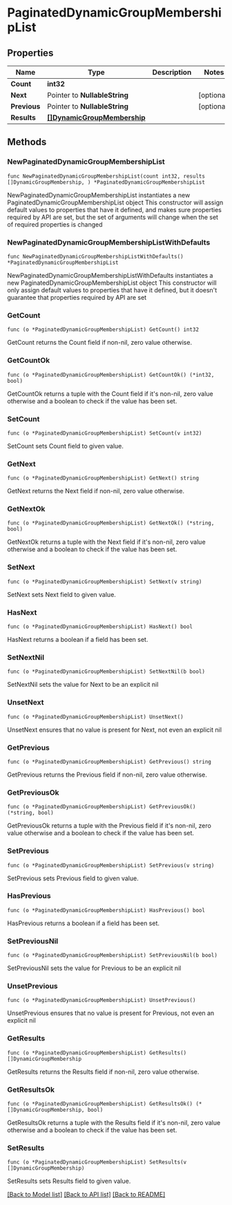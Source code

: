 # PaginatedDynamicGroupMembershipList

## Properties

Name | Type | Description | Notes
------------ | ------------- | ------------- | -------------
**Count** | **int32** |  | 
**Next** | Pointer to **NullableString** |  | [optional] 
**Previous** | Pointer to **NullableString** |  | [optional] 
**Results** | [**[]DynamicGroupMembership**](DynamicGroupMembership.md) |  | 

## Methods

### NewPaginatedDynamicGroupMembershipList

`func NewPaginatedDynamicGroupMembershipList(count int32, results []DynamicGroupMembership, ) *PaginatedDynamicGroupMembershipList`

NewPaginatedDynamicGroupMembershipList instantiates a new PaginatedDynamicGroupMembershipList object
This constructor will assign default values to properties that have it defined,
and makes sure properties required by API are set, but the set of arguments
will change when the set of required properties is changed

### NewPaginatedDynamicGroupMembershipListWithDefaults

`func NewPaginatedDynamicGroupMembershipListWithDefaults() *PaginatedDynamicGroupMembershipList`

NewPaginatedDynamicGroupMembershipListWithDefaults instantiates a new PaginatedDynamicGroupMembershipList object
This constructor will only assign default values to properties that have it defined,
but it doesn't guarantee that properties required by API are set

### GetCount

`func (o *PaginatedDynamicGroupMembershipList) GetCount() int32`

GetCount returns the Count field if non-nil, zero value otherwise.

### GetCountOk

`func (o *PaginatedDynamicGroupMembershipList) GetCountOk() (*int32, bool)`

GetCountOk returns a tuple with the Count field if it's non-nil, zero value otherwise
and a boolean to check if the value has been set.

### SetCount

`func (o *PaginatedDynamicGroupMembershipList) SetCount(v int32)`

SetCount sets Count field to given value.


### GetNext

`func (o *PaginatedDynamicGroupMembershipList) GetNext() string`

GetNext returns the Next field if non-nil, zero value otherwise.

### GetNextOk

`func (o *PaginatedDynamicGroupMembershipList) GetNextOk() (*string, bool)`

GetNextOk returns a tuple with the Next field if it's non-nil, zero value otherwise
and a boolean to check if the value has been set.

### SetNext

`func (o *PaginatedDynamicGroupMembershipList) SetNext(v string)`

SetNext sets Next field to given value.

### HasNext

`func (o *PaginatedDynamicGroupMembershipList) HasNext() bool`

HasNext returns a boolean if a field has been set.

### SetNextNil

`func (o *PaginatedDynamicGroupMembershipList) SetNextNil(b bool)`

 SetNextNil sets the value for Next to be an explicit nil

### UnsetNext
`func (o *PaginatedDynamicGroupMembershipList) UnsetNext()`

UnsetNext ensures that no value is present for Next, not even an explicit nil
### GetPrevious

`func (o *PaginatedDynamicGroupMembershipList) GetPrevious() string`

GetPrevious returns the Previous field if non-nil, zero value otherwise.

### GetPreviousOk

`func (o *PaginatedDynamicGroupMembershipList) GetPreviousOk() (*string, bool)`

GetPreviousOk returns a tuple with the Previous field if it's non-nil, zero value otherwise
and a boolean to check if the value has been set.

### SetPrevious

`func (o *PaginatedDynamicGroupMembershipList) SetPrevious(v string)`

SetPrevious sets Previous field to given value.

### HasPrevious

`func (o *PaginatedDynamicGroupMembershipList) HasPrevious() bool`

HasPrevious returns a boolean if a field has been set.

### SetPreviousNil

`func (o *PaginatedDynamicGroupMembershipList) SetPreviousNil(b bool)`

 SetPreviousNil sets the value for Previous to be an explicit nil

### UnsetPrevious
`func (o *PaginatedDynamicGroupMembershipList) UnsetPrevious()`

UnsetPrevious ensures that no value is present for Previous, not even an explicit nil
### GetResults

`func (o *PaginatedDynamicGroupMembershipList) GetResults() []DynamicGroupMembership`

GetResults returns the Results field if non-nil, zero value otherwise.

### GetResultsOk

`func (o *PaginatedDynamicGroupMembershipList) GetResultsOk() (*[]DynamicGroupMembership, bool)`

GetResultsOk returns a tuple with the Results field if it's non-nil, zero value otherwise
and a boolean to check if the value has been set.

### SetResults

`func (o *PaginatedDynamicGroupMembershipList) SetResults(v []DynamicGroupMembership)`

SetResults sets Results field to given value.



[[Back to Model list]](../README.md#documentation-for-models) [[Back to API list]](../README.md#documentation-for-api-endpoints) [[Back to README]](../README.md)


